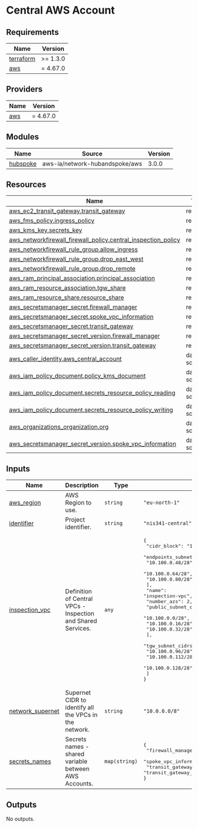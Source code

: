 <!-- BEGIN_TF_DOCS -->
# Central AWS Account

## Requirements

| Name | Version |
|------|---------|
| <a name="requirement_terraform"></a> [terraform](#requirement\_terraform) | >= 1.3.0 |
| <a name="requirement_aws"></a> [aws](#requirement\_aws) | = 4.67.0 |

## Providers

| Name | Version |
|------|---------|
| <a name="provider_aws"></a> [aws](#provider\_aws) | = 4.67.0 |

## Modules

| Name | Source | Version |
|------|--------|---------|
| <a name="module_hubspoke"></a> [hubspoke](#module\_hubspoke) | aws-ia/network-hubandspoke/aws | 3.0.0 |

## Resources

| Name | Type |
|------|------|
| [aws_ec2_transit_gateway.transit_gateway](https://registry.terraform.io/providers/hashicorp/aws/4.67.0/docs/resources/ec2_transit_gateway) | resource |
| [aws_fms_policy.ingress_policy](https://registry.terraform.io/providers/hashicorp/aws/4.67.0/docs/resources/fms_policy) | resource |
| [aws_kms_key.secrets_key](https://registry.terraform.io/providers/hashicorp/aws/4.67.0/docs/resources/kms_key) | resource |
| [aws_networkfirewall_firewall_policy.central_inspection_policy](https://registry.terraform.io/providers/hashicorp/aws/4.67.0/docs/resources/networkfirewall_firewall_policy) | resource |
| [aws_networkfirewall_rule_group.allow_ingress](https://registry.terraform.io/providers/hashicorp/aws/4.67.0/docs/resources/networkfirewall_rule_group) | resource |
| [aws_networkfirewall_rule_group.drop_east_west](https://registry.terraform.io/providers/hashicorp/aws/4.67.0/docs/resources/networkfirewall_rule_group) | resource |
| [aws_networkfirewall_rule_group.drop_remote](https://registry.terraform.io/providers/hashicorp/aws/4.67.0/docs/resources/networkfirewall_rule_group) | resource |
| [aws_ram_principal_association.principal_association](https://registry.terraform.io/providers/hashicorp/aws/4.67.0/docs/resources/ram_principal_association) | resource |
| [aws_ram_resource_association.tgw_share](https://registry.terraform.io/providers/hashicorp/aws/4.67.0/docs/resources/ram_resource_association) | resource |
| [aws_ram_resource_share.resource_share](https://registry.terraform.io/providers/hashicorp/aws/4.67.0/docs/resources/ram_resource_share) | resource |
| [aws_secretsmanager_secret.firewall_manager](https://registry.terraform.io/providers/hashicorp/aws/4.67.0/docs/resources/secretsmanager_secret) | resource |
| [aws_secretsmanager_secret.spoke_vpc_information](https://registry.terraform.io/providers/hashicorp/aws/4.67.0/docs/resources/secretsmanager_secret) | resource |
| [aws_secretsmanager_secret.transit_gateway](https://registry.terraform.io/providers/hashicorp/aws/4.67.0/docs/resources/secretsmanager_secret) | resource |
| [aws_secretsmanager_secret_version.firewall_manager](https://registry.terraform.io/providers/hashicorp/aws/4.67.0/docs/resources/secretsmanager_secret_version) | resource |
| [aws_secretsmanager_secret_version.transit_gateway](https://registry.terraform.io/providers/hashicorp/aws/4.67.0/docs/resources/secretsmanager_secret_version) | resource |
| [aws_caller_identity.aws_central_account](https://registry.terraform.io/providers/hashicorp/aws/4.67.0/docs/data-sources/caller_identity) | data source |
| [aws_iam_policy_document.policy_kms_document](https://registry.terraform.io/providers/hashicorp/aws/4.67.0/docs/data-sources/iam_policy_document) | data source |
| [aws_iam_policy_document.secrets_resource_policy_reading](https://registry.terraform.io/providers/hashicorp/aws/4.67.0/docs/data-sources/iam_policy_document) | data source |
| [aws_iam_policy_document.secrets_resource_policy_writing](https://registry.terraform.io/providers/hashicorp/aws/4.67.0/docs/data-sources/iam_policy_document) | data source |
| [aws_organizations_organization.org](https://registry.terraform.io/providers/hashicorp/aws/4.67.0/docs/data-sources/organizations_organization) | data source |
| [aws_secretsmanager_secret_version.spoke_vpc_information](https://registry.terraform.io/providers/hashicorp/aws/4.67.0/docs/data-sources/secretsmanager_secret_version) | data source |

## Inputs

| Name | Description | Type | Default | Required |
|------|-------------|------|---------|:--------:|
| <a name="input_aws_region"></a> [aws\_region](#input\_aws\_region) | AWS Region to use. | `string` | `"eu-north-1"` | no |
| <a name="input_identifier"></a> [identifier](#input\_identifier) | Project identifier. | `string` | `"nis341-central"` | no |
| <a name="input_inspection_vpc"></a> [inspection\_vpc](#input\_inspection\_vpc) | Definition of Central VPCs - Inspection and Shared Services. | `any` | <pre>{<br>  "cidr_block": "10.100.0.0/24",<br>  "endpoints_subnet_cidrs": [<br>    "10.100.0.48/28",<br>    "10.100.0.64/28",<br>    "10.100.0.80/28"<br>  ],<br>  "name": "inspection-vpc",<br>  "number_azs": 2,<br>  "public_subnet_cidrs": [<br>    "10.100.0.0/28",<br>    "10.100.0.16/28",<br>    "10.100.0.32/28"<br>  ],<br>  "tgw_subnet_cidrs": [<br>    "10.100.0.96/28",<br>    "10.100.0.112/28",<br>    "10.100.0.128/28"<br>  ]<br>}</pre> | no |
| <a name="input_network_supernet"></a> [network\_supernet](#input\_network\_supernet) | Supernet CIDR to identify all the VPCs in the network. | `string` | `"10.0.0.0/8"` | no |
| <a name="input_secrets_names"></a> [secrets\_names](#input\_secrets\_names) | Secrets names - shared variable between AWS Accounts. | `map(string)` | <pre>{<br>  "firewall_manager": "firewall_manager_identifier",<br>  "spoke_vpc_information": "spoke_vpc_information",<br>  "transit_gateway": "transit_gateway_identifier"<br>}</pre> | no |

## Outputs

No outputs.
<!-- END_TF_DOCS -->